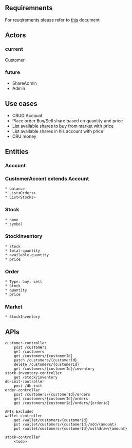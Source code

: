 ## Requiremnents
For reuqirements please refer to [this](README.md) document


## Actors
### current
Customer

### future
* ShareAdmin
* Admin

## Use cases
* CRUD Account
* Place order Buy/Sell share based on quantity and price
* List available shares to buy from market with price
* List available shares in his account with price
* CRU money

## Entities

### Account

### CustomerAccont extends Account
	* balance
	* List<Orders>
	* List<Stocks>

### Stock
	* name
	* symbol

### StockInventory
	* stock
	* total-quantity
	* available-quantity
	* price

### Order
	* Type: buy, sell
	* Stock
	* quantity
	* price

### Market
	* StockInventory

## APIs
	customer-controller
		post /customers
		get /customers
		get /customers/{customerId}
		patch /customers/{customerId}
		delete /customers/{customerId}
		get /customers/{customerId}/inventory
	stock-inventory-controller
		get /stock/inventory
	db-init-controller
		post /db-init
	order-controller
		post /customers/{customerId}/orders
		get /customers/{customerId}/orders
		get /customers/{customerId}/orders/{orderid}

	APIs Excluded
	wallet-controller
		get	/wallet/customers/{customerId}
		put	/wallet/customers/{customerId}/add/{amount}
		put	/wallet/customers/{customerId}/withdraw/{amount}

	stock-controller
		<todo>
